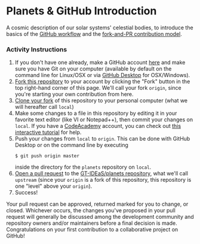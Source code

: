 Planets & GitHub Introduction
=============================
A cosmic description of our solar systems' celestial bodies,
to introduce the basics of the [GitHub
workflow](https://guides.github.com/introduction/flow/) and the [fork-and-PR
contribution model](https://guides.github.com/activities/forking/).

### Activity Instructions

1. If you don't have one already, make a GitHub account
[here](https://github.com/join?source=experiment-header-dropdowns-home) and
make sure you have Git on your computer (available by default on the command line
for Linux/OSX or via [GitHub Desktop](https://desktop.github.com/) for OSX/Windows).
2. [Fork this repository](https://guides.github.com/activities/forking/#fork)
to your account by clicking the "Fork" button in the top right-hand corner of
this page. We'll call your fork `origin`, since you're starting your own contribution
from here.
3. [Clone your fork](https://guides.github.com/activities/forking/#clone) of this
repository to your personal computer (what we will hereafter call `local`) 
4. Make some changes to a file in this repository by editing it in your favorite
text editor (like VI or Notepad++), then commit your changes on `local`.  If you
have a [CodeAcademy](https://www.codecademy.com/learn) account, you can check out
[this interactive tutorial](https://www.codecademy.com/learn/learn-git) for help.
5. Push your changes from `local` to `origin`.  This can be done with GitHub
Desktop or on the command line by executing
    ```
    $ git push origin master
    ```
    inside the directory for the `planets` repository on `local`.
6. [Open a pull request](https://guides.github.com/activities/forking/#making-a-pull-request)
to the [GT-IDEaS/planets repository](https://github.com/GT-IDEaS/planets), what
we'll call `upstream` (since your `origin` is a fork of this repository, this
repository is one "level" above your `origin`).
7. Success! 

Your pull request can be approved, returned marked for you to change, or
closed.  Whichever occurs, the changes you've proposed in your pull request
will generally be discussed among the development community and repository
owners and/or maintainers before a final decision is made. Congratulations on
your first contribution to a collaborative project on GitHub!



